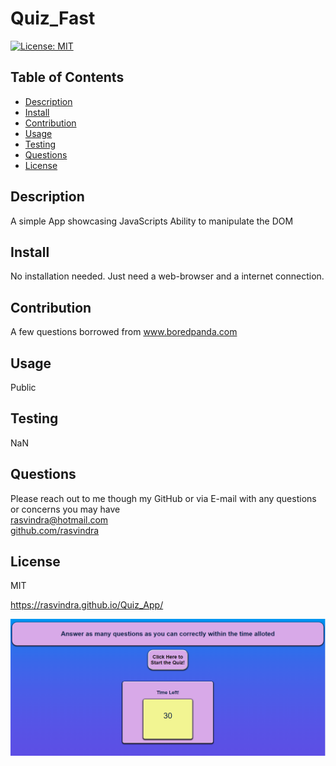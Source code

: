 

# Quiz_Fast
[![License: MIT](https://img.shields.io/badge/License-MIT-yellow.svg)](https://opensource.org/licenses/MIT)

## Table of Contents
* [Description](#description)
* [Install](#install)
* [Contribution](#contribution)
* [Usage](#usage)
* [Testing](#testing)
* [Questions](#questions)
* [License](#license)


## Description
A simple App showcasing JavaScripts Ability to manipulate the DOM

## Install
No installation needed. Just need a web-browser and a internet connection.

## Contribution
A few questions borrowed from www.boredpanda.com

## Usage
Public

## Testing
NaN

## Questions
Please reach out to me though my GitHub or via E-mail with any questions or concerns you may have <br/>
rasvindra@hotmail.com <br/>
[github.com/rasvindra](https://github.com/rasvindra)

## License
MIT

https://rasvindra.github.io/Quiz_App/

![](assets/images/QuizPic.PNG)